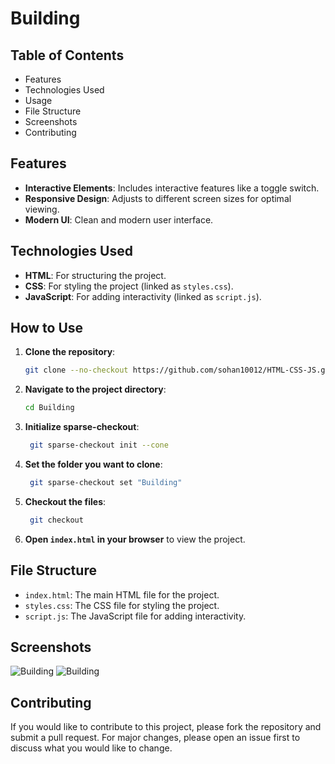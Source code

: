 # Building 

## Table of Contents

- Features
- Technologies Used
- Usage
- File Structure
- Screenshots
- Contributing

## Features

- **Interactive Elements**: Includes interactive features like a toggle switch.
- **Responsive Design**: Adjusts to different screen sizes for optimal viewing.
- **Modern UI**: Clean and modern user interface.

## Technologies Used

- **HTML**: For structuring the project.
- **CSS**: For styling the project (linked as `styles.css`).
- **JavaScript**: For adding interactivity (linked as `script.js`).

## How to Use

1. **Clone the repository**:
    ```bash
    git clone --no-checkout https://github.com/sohan10012/HTML-CSS-JS.git
    ```
2. **Navigate to the project directory**:
    ```bash
    cd Building
    ```
3. **Initialize sparse-checkout**:
   ```bash
    git sparse-checkout init --cone
    ```
4. **Set the folder you want to clone**:
   ```bash
    git sparse-checkout set "Building"
    ```  
5. **Checkout the files**:
   ```bash
    git checkout
    ```    
6. **Open `index.html` in your browser** to view the project.

## File Structure

- `index.html`: The main HTML file for the project.
- `styles.css`: The CSS file for styling the project.
- `script.js`: The JavaScript file for adding interactivity.

## Screenshots

![Building](img1.png)
![Building](img2.jpg)

## Contributing

If you would like to contribute to this project, please fork the repository and submit a pull request. For major changes, please open an issue first to discuss what you would like to change.
